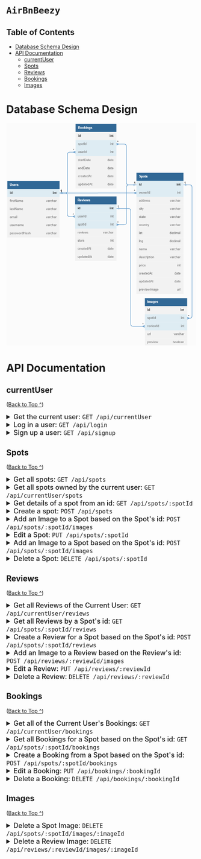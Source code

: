 # `AirBnBeezy`

## Table of Contents

- [Database Schema Design](#database-schema-design)
- [API Documentation](#api-documentation)
  - [currentUser](#currentuser)
  - [Spots](#spots)
  - [Reviews](#reviews)
  - [Bookings](#bookings)
  - [Images](#images)

# Database Schema Design

![database.png](https://raw.githubusercontent.com/Risclover/API-project/main/backend/database.png)

# API Documentation

## currentUser

([Back to Top ^](#airbnbeezy))

<details>
<summary style="font-size: 18px; font-weight: 500">Get the current user: <code>GET /api/currentUser</code></summary><br>

Response:

```javascript
Status: 200,
Content-Type: "application/json",
Body:
{
  "id": 1,
  "firstName": "John",
  "lastName": "Smith",
  "email": "john.smith@gmail.com",
  "username": "JohnSmith"
}
```

</details>
<details>
<summary style="font-size: 18px; font-weight: 500">Log in a user: <code>GET /api/login</code></summary><br>

Request:

```javascript
Content-Type: "application/json",
Body:
{
    "credential": "john.smith@gmail.com"
    "password": "secret password"
}
```

Response:

```javascript
Status Code: 200,
Content-Type: "application/json",
Body:
{
  "id": 1,
  "firstName": "John",
  "lastName": "Smith",
  "email": "john.smith@gmail.com",
  "username": "JohnSmith",
  "token": ""
}
```

Error: Invalid Credentials

```javascript
Status Code: 401,
Content-Type: "application/json",
Body:
{
  "message": "Invalid credentials",
  "statusCode": 401
}
```

Error: Body validation errors

```javascript
Status Code: 400,
Content-type: "application/json",
Body:
{
  "message": "Validation error",
  "statusCode": 400,
  "errors": {
    "credential": "Email or username is required",
    "password": "Password is required"
  }
}
```

</details>
<details>
<summary style="font-size: 18px; font-weight: 500">Sign up a user: <code>GET /api/signup</code></summary><br>

Request:

```javascript
Content-Type: "application/json",
Body:
{
  "firstName": "John",
  "lastName": "Smith",
  "email": "john.smith@gmail.com",
  "username": "JohnSmith",
  "password": "secret password"
}
```

Response:

```javascript
Status Code: 200,
Content-Type: "application/json",
Body:
{
  "id": 1,
  "firstName": "John",
  "lastName": "Smith",
  "email": "john.smith@gmail.com",
  "username": "JohnSmith",
  "token": ""
}
```

Error: User already exists with the specified email

```javascript
Status Code: 403,
Content-Type: "application/json",
Body:
{
  "message": "User already exists",
  "statusCode": 403,
  "errors": {
    "email": "User with that email already exists"
  }
}
```

Error: User already exists with the specified username

```javascript
Status Code: 403,
Content-Type: "application/json",
Body:
{
  "message": "User already exists",
  "statusCode": 403,
  "errors": {
    "username": "User with that username already exists"
  }
}
```

Error: Body validation errors

```javascript
Status Code: 400,
Content-Type: "application/json",
Body:
{
  "message": "Validation error",
  "statusCode": 400,
  "errors": {
    "email": "Invalid email",
    "username": "Username is required",
    "firstName": "First Name is required",
    "lastName": "Last Name is required"
  }
}
```

</details>

## Spots

([Back to Top ^](#airbnbeezy))

<details>
<summary style="font-size: 18px; font-weight: 500">Get all spots: <code>GET /api/spots</code></summary><br>

Response

```javascript
Status Code: 200,
Content-Type: "application/json",
Body:
{
  "Spots": [
    {
      "id": 1,
      "ownerId": 1,
      "address": "123 Disney Lane",
      "city": "San Francisco",
      "state": "California",
      "country": "United States of America",
      "lat": 37.7645358,
      "lng": -122.4730327,
      "name": "App Academy",
      "description": "Place where web developers are created",
      "price": 123,
      "createdAt": "2021-11-19 20:39:36",
      "updatedAt": "2021-11-19 20:39:36",
      "avgRating": 4.5,
      "previewImage": "image url"
    }
  ]
}
```

</details>

<details>
<summary style="font-size: 18px; font-weight: 500">Get all spots owned by the current user: <code>GET /api/currentUser/spots</code></summary><br>

Response

```javascript
Status Code: 200,
Content-Type: "application/json",
Body:
{
  "Spots": [
    {
      "id": 1,
      "ownerId": 1,
      "address": "123 Disney Lane",
      "city": "San Francisco",
      "state": "California",
      "country": "United States of America",
      "lat": 37.7645358,
      "lng": -122.4730327,
      "name": "App Academy",
      "description": "Place where web developers are created",
      "price": 123,
      "createdAt": "2021-11-19 20:39:36",
      "updatedAt": "2021-11-19 20:39:36",
      "avgRating": 4.5,
      "previewImage": "image url"
    }
  ]
}
```

</details>
<details>
<summary style="font-size: 18px; font-weight: 500">Get details of a spot from an id: <code>GET /api/spots/:spotId</code></summary><br>

Response

```javascript
Status Code: 200,
Content-Type: "application/json",
Body:
{
  "id": 1,
  "ownerId": 1,
  "address": "123 Disney Lane",
  "city": "San Francisco",
  "state": "California",
  "country": "United States of America",
  "lat": 37.7645358,
  "lng": -122.4730327,
  "name": "App Academy",
  "description": "Place where web developers are created",
  "price": 123,
  "createdAt": "2021-11-19 20:39:36",
  "updatedAt": "2021-11-19 20:39:36" ,
  "numReviews": 5,
  "avgStarRating": 4.5,
  "SpotImages": [
    {
      "id": 1,
      "url": "image url",
      "preview": true
    },
    {
      "id": 2,
      "url": "image url",
      "preview": false
    }
  ],
  "Owner": {
    "id": 1,
    "firstName": "John",
    "lastName": "Smith"
  }
}
```

Error: Couldn't find a Spot with the specified id

```javascript
Status Code: 404,
Content-Type: "application/json",
Body:
{
  "message": "Spot couldn't be found",
  "statusCode": 404
}
```

</details>
<details>
<summary style="font-size: 18px; font-weight: 500">Create a spot: <code>POST /api/spots</code></summary><br>

Request

```javascript
Content-Type: "application/json",
Body:
{
  "address": "123 Disney Lane",
  "city": "San Francisco",
  "state": "California",
  "country": "United States of America",
  "lat": 37.7645358,
  "lng": -122.4730327,
  "name": "App Academy",
  "description": "Place where web developers are created",
  "price": 123
}
```

Response

```javascript
Status Code: 201,
Content-Type: "application/json",
Body:
{
  "id": 1,
  "ownerId": 1,
  "address": "123 Disney Lane",
  "city": "San Francisco",
  "state": "California",
  "country": "United States of America",
  "lat": 37.7645358,
  "lng": -122.4730327,
  "name": "App Academy",
  "description": "Place where web developers are created",
  "price": 123,
  "createdAt": "2021-11-19 20:39:36",
  "updatedAt": "2021-11-19 20:39:36"
}
```

Error: Body validation error

```javascript
Status Code: 400,
Content-Type: "application/json",
Body:
{
  "message": "Validation Error",
  "statusCode": 400,
  "errors": {
    "address": "Street address is required",
    "city": "City is required",
    "state": "State is required",
    "country": "Country is required",
    "lat": "Latitude is not valid",
    "lng": "Longitude is not valid",
    "name": "Name must be less than 50 characters",
    "description": "Description is required",
    "price": "Price per day is required"
  }
}
```

</details>
<details>
<summary style="font-size: 18px; font-weight: 500">Add an Image to a Spot based on the Spot's id: <code>POST /api/spots/:spotId/images</code></summary><br>

Request

```javascript
Content-Type: "application/json",
Body:
{
  "url": "image url",
  "preview": true
}
```

Response

```javascript
Status Code: 200,
Content-Type: "application/json",
Body:
{
  "id": 1,
  "url": "image url",
  "preview": true
}
```

Error: Couldn't find a Spot with the specified id

```javascript
Status Code: 404,
Content-Type: "application/json",
Body:
{
  "message": "Spot couldn't be found",
  "statusCode": 404
}
```

</details>
<details>
<summary style="font-size: 18px; font-weight: 500">Edit a Spot: <code>PUT /api/spots/:spotId
</code></summary><br>

</details>
<details>
<summary style="font-size: 18px; font-weight: 500">Add an Image to a Spot based on the Spot's id: <code>POST /api/spots/:spotId/images</code></summary><br>

Request

```javascript
Content-Type: "application/json",
Body:
{
  "address": "123 Disney Lane",
  "city": "San Francisco",
  "state": "California",
  "country": "United States of America",
  "lat": 37.7645358,
  "lng": -122.4730327,
  "name": "App Academy",
  "description": "Place where web developers are created",
  "price": 123
}
```

Response

```javascript
Status Code: 200,
Content-Type: "application/json",
Body:
{
  "id": 1,
  "ownerId": 1,
  "address": "123 Disney Lane",
  "city": "San Francisco",
  "state": "California",
  "country": "United States of America",
  "lat": 37.7645358,
  "lng": -122.4730327,
  "name": "App Academy",
  "description": "Place where web developers are created",
  "price": 123,
  "createdAt": "2021-11-19 20:39:36",
  "updatedAt": "2021-11-20 10:06:40"
}
```

Error: Body validation error

```javascript
Status Code: 400,
Content-TYpe: "application/json",
Body:
{
  "message": "Validation Error",
  "statusCode": 400,
  "errors": {
    "address": "Street address is required",
    "city": "City is required",
    "state": "State is required",
    "country": "Country is required",
    "lat": "Latitude is not valid",
    "lng": "Longitude is not valid",
    "name": "Name must be less than 50 characters",
    "description": "Description is required",
    "price": "Price per day is required"
  }
}
```

Error: Couldn't find a Spot with the specified id

```javascript
Status Code: 404,
Content-Type: "application/json",
Body:
{
  "message": "Spot couldn't be found",
  "statusCode": 404
}
```

</details>
<details>
<summary style="font-size: 18px; font-weight: 500">Delete a Spot: <code>DELETE /api/spots/:spotId</code></summary><br>

Response

```javascript
Status Code: 200,
Content-Type: "application/json",
Body:
{
  "message": "Successfully deleted",
  "statusCode": 200
}
```

Error: Couldn't find a Spot with the specified id

```javascript
Status Code: 404,
Content-Type: "application/json",
Body:
{
  "message": "Spot couldn't be found",
  "statusCode": 404
}
```

</details>

## Reviews

([Back to Top ^](#airbnbeezy))

<details>
<summary style="font-size: 18px; font-weight: 500">Get all Reviews of the Current User: <code>GET /api/currentUser/reviews</code></summary><br>

Response

```javascript
Status Code: 200,
Content-Type: "application/json",
Body:
{
  "Reviews": [
    {
      "id": 1,
      "userId": 1,
      "spotId": 1,
      "review": "This was an awesome spot!",
      "stars": 5,
      "createdAt": "2021-11-19 20:39:36",
      "updatedAt": "2021-11-19 20:39:36" ,
      "User": {
        "id": 1,
        "firstName": "John",
        "lastName": "Smith"
      },
      "Spot": {
        "id": 1,
        "ownerId": 1,
        "address": "123 Disney Lane",
        "city": "San Francisco",
        "state": "California",
        "country": "United States of America",
        "lat": 37.7645358,
        "lng": -122.4730327,
        "name": "App Academy",
        "price": 123,
        "previewImage": "image url"
      },
      "ReviewImages": [
        {
          "id": 1,
          "url": "image url"
        }
      ]
    }
  ]
}
```

</details>
<details>
<summary style="font-size: 18px; font-weight: 500">Get all Reviews by a Spot's id: <code>GET /api/spots/:spotId/reviews</code></summary><br>

Response

```javascript
Status Code: 200,
Content-Type: "application/json",
Body:
{
  "Reviews": [
    {
      "id": 1,
      "userId": 1,
      "spotId": 1,
      "review": "This was an awesome spot!",
      "stars": 5,
      "createdAt": "2021-11-19 20:39:36",
      "updatedAt": "2021-11-19 20:39:36" ,
      "User": {
        "id": 1,
        "firstName": "John",
        "lastName": "Smith"
      },
      "ReviewImages": [
        {
          "id": 1,
          "url": "image url"
        }
      ],
    }
  ]
}
```

Error: Couldn't find a Spot with the specified id

```javascript
Status Code: 404,
Content-Type: "application/json",
Body:
{
  "message": "Spot couldn't be found",
  "statusCode": 404
}
```

</details>
<details>
<summary style="font-size: 18px; font-weight: 500">Create a Review for a Spot based on the Spot's id: <code>POST /api/spots/:spotId/reviews</code></summary><br>

Request

```javascript
Content-Type: "application/json",
Body:
{
  "review": "This was an awesome spot!",
  "stars": 5,
}
```

Response

```javascript
Status Code: 201,
Content-Type: "application/json",
Body:
{
  "id": 1,
  "userId": 1,
  "spotId": 1,
  "review": "This was an awesome spot!",
  "stars": 5,
  "createdAt": "2021-11-19 20:39:36",
  "updatedAt": "2021-11-19 20:39:36"
}
```

Error: Body validation errors

```javascript
Status Code: 400,
Content-Type: "application/json",
Body:
{
  "message": "Validation error",
  "statusCode": 400,
  "errors": {
    "review": "Review text is required",
    "stars": "Stars must be an integer from 1 to 5",
  }
}
```

Error: Couldn't find a Spot with the specified id

```javascript
Status Code: 404,
Content-Type: "application/json",
Body:
{
  "message": "Spot couldn't be found",
  "statusCode": 404
}
```

Error: Review from the current user already exists for the Spot

```javascript
Status Code: 403,
Content-Type: "application/json",
Body:
{
  "message": "User already has a review for this spot",
  "statusCode": 403
}
```

</details>
<details>
<summary style="font-size: 18px; font-weight: 500">Add an Image to a Review based on the Review's id: <code>POST /api/reviews/:reviewId/images</code></summary><br>

Request

```javascript
Content-Type: "application/json",
Body:
{
    "url": "image url"
}
```

Response

```javascript
Status Code: 200,
Content-Type: "application/json",
Body:
{
  "id": 1,
  "url": "image url"
}
```

Error: Couldn't find a Review with the specified id

```javascript
Status Code: 404,
Content-Type: "application/json",
Body:
{
  "message": "Review couldn't be found",
  "statusCode": 404
}
```

Error: Cannot add any more images because there is a maximum of 10 images per resource

```javascript
Status Code: 403
Content-Type: "application/json",
Body:
{
  "message": "Maximum number of images for this resource was reached",
  "statusCode": 403
}
```

</details>
<details>
<summary style="font-size: 18px; font-weight: 500">Edit a Review: <code>PUT /api/reviews/:reviewId</code></summary><br>

Request

```javascript
Content-Type: "application/json",
Body:
{
  "review": "This was an awesome spot!",
  "stars": 5,
}
```

Response

```javascript
Status Code: 200,
Content-Type: "application/json",
Body: {
  "id": 1,
  "userId": 1,
  "spotId": 1,
  "review": "This was an awesome spot!",
  "stars": 5,
  "createdAt": "2021-11-19 20:39:36",
  "updatedAt": "2021-11-20 10:06:40"
}
```

Error: Body validation errors

```javascript
Status Code: 400,
Content-Type: "application/json",
Body:
{
  "message": "Validation error",
  "statusCode": 400,
  "errors": {
    "review": "Review text is required",
    "stars": "Stars must be an integer from 1 to 5",
  }
}
```

Error: Couldn't find a Review with the specified id

```javascript
Status Code: 404,
Content-Type: "application/json",
Body:
{
  "message": "Review couldn't be found",
  "statusCode": 404
}
```

</details>
<details>
<summary style="font-size: 18px; font-weight: 500">Delete a Review: <code>DELETE /api/reviews/:reviewId</code></summary><br>

Response

```javascript
Status Code: 200,
Content-Type: "application/json",
Body:
{
  "message": "Successfully deleted",
  "statusCode": 200
}
```

Error: Couldn't find a Review with the specified id

```javascript
Status Code: 404,
Content-Type: "application/json",
Body:
{
  "message": "Review couldn't be found",
  "statusCode": 404
}
```

</details>

## Bookings

([Back to Top ^](#airbnbeezy))

<details>
<summary style="font-size: 18px; font-weight: 500">Get all of the Current User's Bookings: <code>GET /api/currentUser/bookings</code></summary><br>

Response

```javascript
Status Code: 200,
Content-Type: "application/json",
Body:
{
  "Bookings": [
    {
      "id": 1,
      "spotId": 1,
      "Spot": {
        "id": 1,
        "ownerId": 1,
        "address": "123 Disney Lane",
        "city": "San Francisco",
        "state": "California",
        "country": "United States of America",
        "lat": 37.7645358,
        "lng": -122.4730327,
        "name": "App Academy",
        "price": 123,
        "previewImage": "image url"
      },
      "userId": 2,
      "startDate": "2021-11-19",
      "endDate": "2021-11-20",
      "createdAt": "2021-11-19 20:39:36",
      "updatedAt": "2021-11-19 20:39:36"
    }
  ]
}
```

</details>
<details>
<summary style="font-size: 18px; font-weight: 500">Get all Bookings for a Spot based on the Spot's id: <code>GET /api/spots/:spotId/bookings</code></summary><br>

Response - If you ARE NOT the owner of the spot

```javascript
Status Code: 200,
Content-Type: "application/json",
Body:
{
  "Bookings": [
    {
      "spotId": 1,
      "startDate": "2021-11-19",
      "endDate": "2021-11-20"
    }
  ]
}
```

Response - If you ARE the owner of the spot

```javascript
Status Code: 200,
Content-Type: "application/json",
Body:
{
  "Bookings": [
    {
      "User": {
        "id": 2,
        "firstName": "John",
        "lastName": "Smith"
      },
      "id": 1,
      "spotId": 1,
      "userId": 2,
      "startDate": "2021-11-19",
      "endDate": "2021-11-20",
      "createdAt": "2021-11-19 20:39:36",
      "updatedAt": "2021-11-19 20:39:36"
    }
  ]
}
```

Error: Couldn't find a Spot with the specified id

```javascript
Status Code: 404,
Content-Type: "application/json",
Body:
{
  "message": "Spot couldn't be found",
  "statusCode": 404
}
```

</details>
<details>
<summary style="font-size: 18px; font-weight: 500">Create a Booking from a Spot based on the Spot's id: <code>POST /api/spots/:spotId/bookings</code></summary><br>

Request

```javascript
Body:
{
  "startDate": "2021-11-19",
  "endDate": "2021-11-20"
}
```

Response

```javascript
Status Code: 200,
Content-Type: "application/json",
Body:
{
  "id": 1,
  "spotId": 1,
  "userId": 2,
  "startDate": "2021-11-19",
  "endDate": "2021-11-20",
  "createdAt": "2021-11-19 20:39:36",
  "updatedAt": "2021-11-19 20:39:36"
}
```

Error: Body validation errors

```javascript
Status Code: 400,
Content-Type: "application/json",
Body:
{
  "message": "Validation error",
  "statusCode": 400,
  "errors": {
    "endDate": "endDate cannot be on or before startDate"
  }
}
```

Error: Couldn't find a Spot with the specified id

```javascript
Status Code: 404,
Content-Type: "application/json",
Body:
{
  "message": "Spot couldn't be found",
  "statusCode": 404
}
```

Error: Booking conflict

```javascript
Status Code: 403
Content-Type: "application/json
Body:
{
  "message": "Sorry, this spot is already booked for the specified dates",
  "statusCode": 403,
  "errors": {
    "startDate": "Start date conflicts with an existing booking",
    "endDate": "End date conflicts with an existing booking"
  }
}
```

</details>
<details>
<summary style="font-size: 18px; font-weight: 500">Edit a Booking: <code>PUT /api/bookings/:bookingId</code></summary><br>

Request

```javascript
Content-Type: "application/json",
Body:
{
  "startDate": "2021-11-19",
  "endDate": "2021-11-20"
}
```

Response

```javascript
Status Code: 200,
Content-Type: "application/json",
Body:
{
  "id": 1,
  "spotId": 1,
  "userId": 2,
  "startDate": "2021-11-19",
  "endDate": "2021-11-20",
  "createdAt": "2021-11-19 20:39:36",
  "updatedAt": "2021-11-20 10:06:40"
}
```

Error: Body validation errors

```javascript
Status Code: 400,
Content-Type: "application/json",
Body:
{
  "message": "Validation error",
  "statusCode": 400,
  "errors": {
    "endDate": "endDate cannot come before startDate"
  }
}
```

Error: Couldn't find a Booking with the specified id

```javascript
Status Code: 404,
Content-Type: "application/json",
Body:
{
  "message": "Booking couldn't be found",
  "statusCode": 404
}
```

Error: Can't edit a booking that's past the due date

```javascript
Status Code: 403,
Content-Type: "application/json",
Body:
{
  "message": "Past bookings can't be modified",
  "statusCode": 403
}
```

Error: Booking conflict

```javascript
Status Code: 403,
Content-Type: "application/json",
Body:
{
  "message": "Sorry, this spot is already booked for the specified dates",
  "statusCode": 403,
  "errors": {
    "startDate": "Start date conflicts with an existing booking",
    "endDate": "End date conflicts with an existing booking"
  }
}
```

</details>
<details>
<summary style="font-size: 18px; font-weight: 500">Delete a Booking: <code>DELETE /api/bookings/:bookingId</code></summary><br>

Response

```javascript
Status Code: 200,
Content-Type: "application/json",
Body:
{
  "message": "Successfully deleted",
  "statusCode": 200
}
```

Error: Couldn't find a Booking with the specified id

```javascript
Status Code: 404,
Content-Type: "application/json",
Body:
{
  "message": "Booking couldn't be found",
  "statusCode": 404
}
```

Error: Bookings that have been started can't be deleted

```javascript
Status Code: 403,
Content-Type: "application/json",
Body:
{
  "message": "Bookings that have been started can't be deleted",
  "statusCode": 403
}
```

</details>

## Images

([Back to Top ^](#airbnbeezy))

<details>
<summary style="font-size: 18px; font-weight: 500">Delete a Spot Image: <code>DELETE /api/spots/:spotId/images/:imageId</code></summary><br>

Response

```javascript
Status Code: 200,
Content-Type: "application/json",
Body:
{
  "message": "Successfully deleted",
  "statusCode": 200
}
```

Error: Couldn't find a Spot Image with the specified id

```javascript
Status Code: 404,
Content-Type: "application/json",
Body:
{
  "message": "Spot Image couldn't be found",
  "statusCode": 404
}
```

</details>
<details>
<summary style="font-size: 18px; font-weight: 500">Delete a Review Image: <code>DELETE /api/reviews/:reviewId/images/:imageId</code></summary><br>

Response

```javascript
Status Code: 200,
Content-Type: "application/json",
Body:
{
  "message": "Successfully deleted",
  "statusCode": 200
}
```

Error: Couldn't find a Review Image with the specified id

```javascript
Status Code: 404,
Content-Type: "application/json",
Body:
{
  "message": "Review Image couldn't be found",
  "statusCode": 404
}
```

</details>
